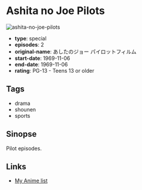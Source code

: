 # Ashita no Joe Pilots

![ashita-no-joe-pilots](https://cdn.myanimelist.net/images/anime/11/53387.jpg)

-   **type**: special
-   **episodes**: 2
-   **original-name**: あしたのジョー パイロットフィルム
-   **start-date**: 1969-11-06
-   **end-date**: 1969-11-06
-   **rating**: PG-13 - Teens 13 or older

## Tags

-   drama
-   shounen
-   sports

## Sinopse

Pilot episodes.

## Links

-   [My Anime list](https://myanimelist.net/anime/19973/Ashita_no_Joe_Pilots)
